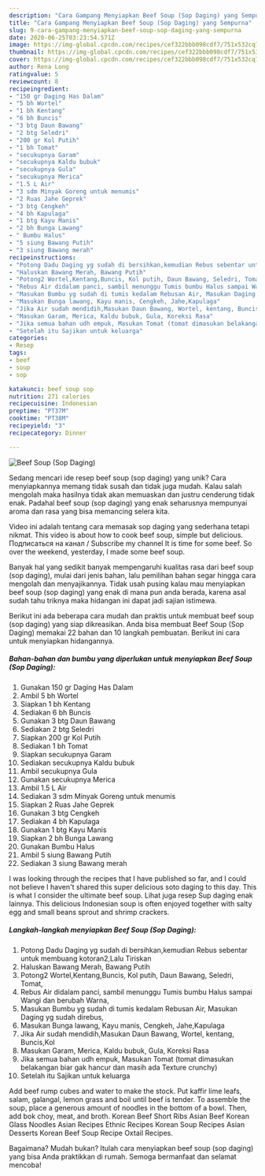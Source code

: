 ```yaml
---
description: "Cara Gampang Menyiapkan Beef Soup (Sop Daging) yang Sempurna"
title: "Cara Gampang Menyiapkan Beef Soup (Sop Daging) yang Sempurna"
slug: 9-cara-gampang-menyiapkan-beef-soup-sop-daging-yang-sempurna
date: 2020-06-25T03:23:54.571Z
image: https://img-global.cpcdn.com/recipes/cef322bbb098cdf7/751x532cq70/beef-soup-sop-daging-foto-resep-utama.jpg
thumbnail: https://img-global.cpcdn.com/recipes/cef322bbb098cdf7/751x532cq70/beef-soup-sop-daging-foto-resep-utama.jpg
cover: https://img-global.cpcdn.com/recipes/cef322bbb098cdf7/751x532cq70/beef-soup-sop-daging-foto-resep-utama.jpg
author: Rena Long
ratingvalue: 5
reviewcount: 8
recipeingredient:
- "150 gr Daging Has Dalam"
- "5 bh Wortel"
- "1 bh Kentang"
- "6 bh Buncis"
- "3 btg Daun Bawang"
- "2 btg Seledri"
- "200 gr Kol Putih"
- "1 bh Tomat"
- "secukupnya Garam"
- "secukupnya Kaldu bubuk"
- "secukupnya Gula"
- "secukupnya Merica"
- "1.5 L Air"
- "3 sdm Minyak Goreng untuk menumis"
- "2 Ruas Jahe Geprek"
- "3 btg Cengkeh"
- "4 bh Kapulaga"
- "1 btg Kayu Manis"
- "2 bh Bunga Lawang"
- " Bumbu Halus"
- "5 siung Bawang Putih"
- "3 siung Bawang merah"
recipeinstructions:
- "Potong Dadu Daging yg sudah di bersihkan,kemudian Rebus sebentar untuk membuang kotoran2,Lalu Tiriskan"
- "Haluskan Bawang Merah, Bawang Putih"
- "Potong2 Wortel,Kentang,Buncis, Kol putih, Daun Bawang, Seledri, Tomat,"
- "Rebus Air didalam panci, sambil menunggu Tumis bumbu Halus sampai Wangi dan berubah Warna,"
- "Masukan Bumbu yg sudah di tumis kedalam Rebusan Air, Masukan Daging yg sudah direbus,"
- "Masukan Bunga lawang, Kayu manis, Cengkeh, Jahe,Kapulaga"
- "Jika Air sudah mendidih,Masukan Daun Bawang, Wortel, kentang, Buncis,Kol"
- "Masukan Garam, Merica, Kaldu bubuk, Gula, Koreksi Rasa"
- "Jika semua bahan udh empuk, Masukan Tomat (tomat dimasukan belakangan biar gak hancur dan masih ada Texture crunchy)"
- "Setelah itu Sajikan untuk keluarga"
categories:
- Resep
tags:
- beef
- soup
- sop

katakunci: beef soup sop 
nutrition: 271 calories
recipecuisine: Indonesian
preptime: "PT37M"
cooktime: "PT38M"
recipeyield: "3"
recipecategory: Dinner

---
```



![Beef Soup (Sop Daging)](https://img-global.cpcdn.com/recipes/cef322bbb098cdf7/751x532cq70/beef-soup-sop-daging-foto-resep-utama.jpg)

Sedang mencari ide resep beef soup (sop daging) yang unik? Cara menyiapkannya memang tidak susah dan tidak juga mudah. Kalau salah mengolah maka hasilnya tidak akan memuaskan dan justru cenderung tidak enak. Padahal beef soup (sop daging) yang enak seharusnya mempunyai aroma dan rasa yang bisa memancing selera kita.

Video ini adalah tentang cara memasak sop daging yang sederhana tetapi nikmat. This video is about how to cook beef soup, simple but delicious. Подписаться на канал / Subscribe my channel It is time for some beef. So over the weekend, yesterday, I made some beef soup.

Banyak hal yang sedikit banyak mempengaruhi kualitas rasa dari beef soup (sop daging), mulai dari jenis bahan, lalu pemilihan bahan segar hingga cara mengolah dan menyajikannya. Tidak usah pusing kalau mau menyiapkan beef soup (sop daging) yang enak di mana pun anda berada, karena asal sudah tahu triknya maka hidangan ini dapat jadi sajian istimewa.


Berikut ini ada beberapa cara mudah dan praktis untuk membuat beef soup (sop daging) yang siap dikreasikan. Anda bisa membuat Beef Soup (Sop Daging) memakai 22 bahan dan 10 langkah pembuatan. Berikut ini cara untuk menyiapkan hidangannya.

<!--inarticleads1-->

##### Bahan-bahan dan bumbu yang diperlukan untuk menyiapkan Beef Soup (Sop Daging):

1. Gunakan 150 gr Daging Has Dalam
1. Ambil 5 bh Wortel
1. Siapkan 1 bh Kentang
1. Sediakan 6 bh Buncis
1. Gunakan 3 btg Daun Bawang
1. Sediakan 2 btg Seledri
1. Siapkan 200 gr Kol Putih
1. Sediakan 1 bh Tomat
1. Siapkan secukupnya Garam
1. Sediakan secukupnya Kaldu bubuk
1. Ambil secukupnya Gula
1. Gunakan secukupnya Merica
1. Ambil 1.5 L Air
1. Sediakan 3 sdm Minyak Goreng untuk menumis
1. Siapkan 2 Ruas Jahe Geprek
1. Gunakan 3 btg Cengkeh
1. Sediakan 4 bh Kapulaga
1. Gunakan 1 btg Kayu Manis
1. Siapkan 2 bh Bunga Lawang
1. Gunakan  Bumbu Halus
1. Ambil 5 siung Bawang Putih
1. Sediakan 3 siung Bawang merah


I was looking through the recipes that I have published so far, and I could not believe I haven&#39;t shared this super delicious soto daging to this day. This is what I consider the ultimate beef soup. Lihat juga resep Sup daging enak lainnya. This delicious Indonesian soup is often enjoyed together with salty egg and small beans sprout and shrimp crackers. 

<!--inarticleads2-->

##### Langkah-langkah menyiapkan Beef Soup (Sop Daging):

1. Potong Dadu Daging yg sudah di bersihkan,kemudian Rebus sebentar untuk membuang kotoran2,Lalu Tiriskan
1. Haluskan Bawang Merah, Bawang Putih
1. Potong2 Wortel,Kentang,Buncis, Kol putih, Daun Bawang, Seledri, Tomat,
1. Rebus Air didalam panci, sambil menunggu Tumis bumbu Halus sampai Wangi dan berubah Warna,
1. Masukan Bumbu yg sudah di tumis kedalam Rebusan Air, Masukan Daging yg sudah direbus,
1. Masukan Bunga lawang, Kayu manis, Cengkeh, Jahe,Kapulaga
1. Jika Air sudah mendidih,Masukan Daun Bawang, Wortel, kentang, Buncis,Kol
1. Masukan Garam, Merica, Kaldu bubuk, Gula, Koreksi Rasa
1. Jika semua bahan udh empuk, Masukan Tomat (tomat dimasukan belakangan biar gak hancur dan masih ada Texture crunchy)
1. Setelah itu Sajikan untuk keluarga


Add beef rump cubes and water to make the stock. Put kaffir lime leafs, salam, galangal, lemon grass and boil until beef is tender. To assemble the soup, place a generous amount of noodles in the bottom of a bowl. Then, add bok choy, meat, and broth. Korean Beef Short Ribs Asian Beef Korean Glass Noodles Asian Recipes Ethnic Recipes Korean Soup Recipes Asian Desserts Korean Beef Soup Recipe Oxtail Recipes. 

Bagaimana? Mudah bukan? Itulah cara menyiapkan beef soup (sop daging) yang bisa Anda praktikkan di rumah. Semoga bermanfaat dan selamat mencoba!
